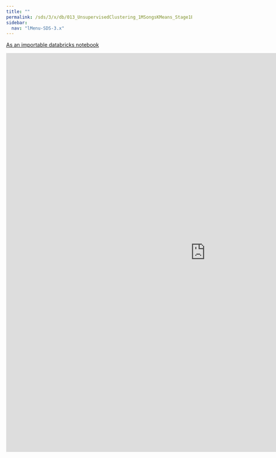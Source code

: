 ```yaml
---
title: ""
permalink: /sds/3/x/db/013_UnsupervisedClustering_1MSongsKMeans_Stage1ETL/
sidebar:
  nav: "lMenu-SDS-3.x"
---
```


[As an importable databricks notebook](https://lamastex.github.io/scalable-data-science/sds/3/x/db/013_UnsupervisedClustering_1MSongsKMeans_Stage1ETL.html)

<iframe src="https://lamastex.github.io/scalable-data-science/sds/3/x/db/013_UnsupervisedClustering_1MSongsKMeans_Stage1ETL.html" width="1080" height="1080" frameborder="0"></iframe>
